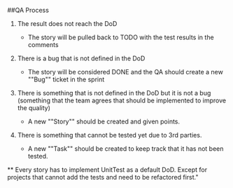 ##QA Process

1. The result does not reach the DoD
   - The story will be pulled back to TODO with the test results in the comments

2. There is a bug that is not defined in the DoD
   - The story will be considered DONE and the QA should create a new ""Bug"" ticket in the sprint

3. There is something that is not defined in the DoD but it is not a bug (something that the team agrees that should be implemented to improve the quality)
   - A new ""Story"" should be created and given points.

4. There is something that cannot be tested yet due to 3rd parties.
   - A new ""Task"" should be created to keep track that it has not been tested.

** Every story has to implement UnitTest as a default DoD. Except for projects that cannot add the tests and need to be refactored first."

